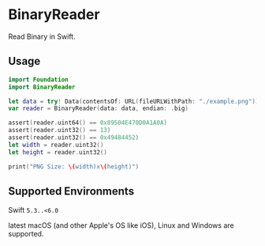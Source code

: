 # BinaryReader

Read Binary in Swift.

## Usage

```swift
import Foundation
import BinaryReader

let data = try! Data(contentsOf: URL(fileURLWithPath: "./example.png"))
var reader = BinaryReader(data: data, endian: .big)

assert(reader.uint64() == 0x89504E470D0A1A0A)
assert(reader.uint32() == 13)
assert(reader.uint32() == 0x49484452)
let width = reader.uint32()
let height = reader.uint32()

print("PNG Size: \(width)x\(height)")
```

## Supported Environments

Swift `5.3..<6.0`

latest macOS (and other Apple's OS like iOS), Linux and Windows are supported.